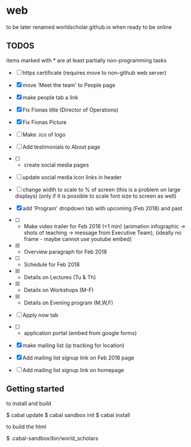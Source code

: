 # web
to be later renamed worldscholar.github.io when ready to be online

## TODOS

items marked with * are at least partially non-programming tasks


- [ ] https certificate (requires move to non-github web server)
- [X] move 'Meet the team' to People page
- [X] make people tab a link
- [X] Fix Fionas title (Director of Operations)
- [X] Fix Fionas Picture
- [ ] Make .ico of logo
- [ ] Add testimonials to About page
- [ ] * create social media pages
- [ ] update social media icon links in header
- [ ] change width to scale to % of screen (this is a problem on large displays) (only if it is possible to scale font size to screen as well)
- [X] add 'Program' dropdown tab with upcoming (Feb 2018) and past
- [ ] * Make video trailer for Feb 2018 (<1 min) (animation infographic -> shots of teaching -> message from Executive Team), (ideally no frame - maybe cannot use youtube embed)
- [X] * Overview paragraph for Feb 2018
- [ ] * Schedule for Feb 2018
- [X] * Details on Lectures (Tu & Th)
- [X] * Details on Workshops (M-F)
- [X] * Details on Evening program (M,W,F)
- [ ] Apply now tab
- [ ] * application portal (embed from google forms)
- [X] make mailing list (ip tracking for location)
- [X] Add mailing list signup link on Feb 2018 page
- [ ] Add mailing list signup link on homepage




## Getting started

to install and build

$ cabal update
$ cabal sandbox init
$ cabal install

to build the html

$ .cabal-sandbox/bin/world_scholars 



